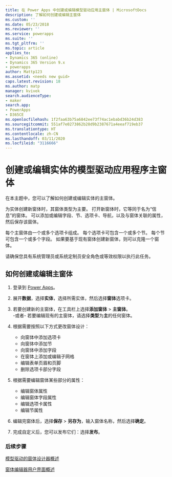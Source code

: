 ```yaml
---
title: 在 Power Apps 中创建或编辑模型驱动应用主窗体 | MicrosoftDocs
description: 了解如何创建或编辑主窗体
ms.custom: ''
ms.date: 05/23/2018
ms.reviewer: ''
ms.service: powerapps
ms.suite: ''
ms.tgt_pltfrm: ''
ms.topic: article
applies_to:
- Dynamics 365 (online)
- Dynamics 365 Version 9.x
- powerapps
author: Mattp123
ms.assetid: <needs new guid>
caps.latest.revision: 18
ms.author: matp
manager: kvivek
search.audienceType:
- maker
search.app:
- PowerApps
- D365CE
ms.openlocfilehash: 1f2faa63b75a6842ee73f74ac1ebabd36b24d383
ms.sourcegitcommit: 551af7e0273862b28d9b2387671a4eeaf719eb37
ms.translationtype: HT
ms.contentlocale: zh-CN
ms.lasthandoff: 03/11/2020
ms.locfileid: "3116666"
---
```

# <a name="create-or-edit-a-model-driven-app-main-form-for-an-entity"></a>创建或编辑实体的模型驱动应用程序主窗体 

在本主题中，您可以了解如何创建或编辑实体的主窗体。

为实体创建新窗体时，其窗体类型为主要。 打开新窗体时，它等同于名为“信息”的窗体。 可以添加或编辑字段、节、选项卡、导航，以及与窗体关联的属性，然后保存该窗体。

每个主窗体由一个或多个选项卡组成。 每个选项卡可包含一个或多个节。 每个节可包含一个或多个字段。 如果要基于现有窗体创建新窗体，则可以克隆一个窗体。 

请确保您具有系统管理员或系统定制员安全角色或等效权限以执行此任务。

## <a name="how-to-create-or-edit-a-main-form"></a>如何创建或编辑主窗体
  
1.   登录到 [Power Apps](https://make.powerapps.com/?utm_source=padocs&utm_medium=linkinadoc&utm_campaign=referralsfromdoc)。

2.  展开**数据**，选择**实体**，选择所需实体，然后选择**窗体**选项卡。 

3. 若要创建新的主窗体，在工具栏上选择**添加窗体** > **主窗体**。  
    \-或者- 若要编辑现有的主窗体，请选择**类型**为**主**的任何窗体。
  
3.  根据需要按照以下方式更改窗体设计：
    - 向窗体中添加选项卡
    - 向窗体中添加节
    - 向窗体中添加字段
    - 在窗体上添加或编辑子网格
    - 编辑表单页眉和页脚
    - 删除选项卡部分字段
    
4.  根据需要编辑窗体某些部分的属性：
    - 编辑窗体属性
    - 编辑窗体字段属性
    - 编辑选项卡属性
    - 编辑节属性

5.    编辑完窗体后，选择**保存** > **另存为**，输入窗体名称，然后选择**确定**。

6.    完成自定义后，您可以发布它们：选择**发布**。
 
### <a name="next-steps"></a>后续步骤  
[模型驱动的窗体设计器概述](form-designer-overview.md)

[窗体编辑器用户界面概述](form-editor-user-interface-legacy.md)
 
